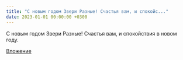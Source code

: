 ```yaml
---
title: "С новым годом Звери Разные! Счастья вам, и спокойс..."
date: 2023-01-01 00:00:00 +0300
---
```


С новым годом Звери Разные! Счастья вам, и спокойствия в новом году.

[Вложение](https://vk.com/photo41076938_457249448)
